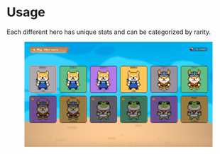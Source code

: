 # Usage

Each different hero has unique stats and can be categorized by rarity.

<figure><img src="../../.gitbook/assets/image (10).png" alt=""><figcaption></figcaption></figure>
